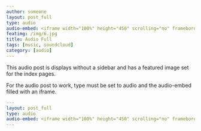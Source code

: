 ```yaml
---
author: someone
layout: post_full
type: audio
audio-embed: <iframe width="100%" height="450" scrolling="no" frameborder="no" src="https://w.soundcloud.com/player/?url=https%3A//api.soundcloud.com/tracks/143789807&amp;auto_play=false&amp;hide_related=false&amp;show_comments=true&amp;show_user=true&amp;show_reposts=false&amp;visual=true"></iframe>
featimg: /img/6.jpg
title: Audio Full
tags: [music, soundcloud]
category: [audio]
---
```

This audio post is displays without a sidebar and has a featured image set for the index pages.

For the audio post to work, type must be set to audio and the audio-embed filled with an iframe.

```yml
---
layout: post_full
type: audio
audio-embed: <iframe width="100%" height="450" scrolling="no" frameborder="no" src="https://w.soundcloud.com/player/?url=https%3A//api.soundcloud.com/tracks/143789807&amp;auto_play=false&amp;hide_related=false&amp;show_comments=true&amp;show_user=true&amp;show_reposts=false&amp;visual=true"></iframe>
---
```